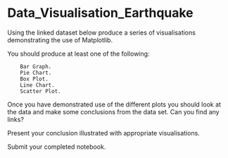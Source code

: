 # Data_Visualisation_Earthquake


Using the linked dataset below produce a series of visualisations demonstrating the use of Matplotlib.

You should produce at least one of the following: 

        Bar Graph.
        Pie Chart.
        Box Plot.
        Line Chart.
        Scatter Plot.

Once you have demonstrated use of the different plots you should look at the data and make some conclusions from the data set. Can you find any links?

Present your conclusion illustrated with appropriate visualisations.

Submit your completed notebook.





